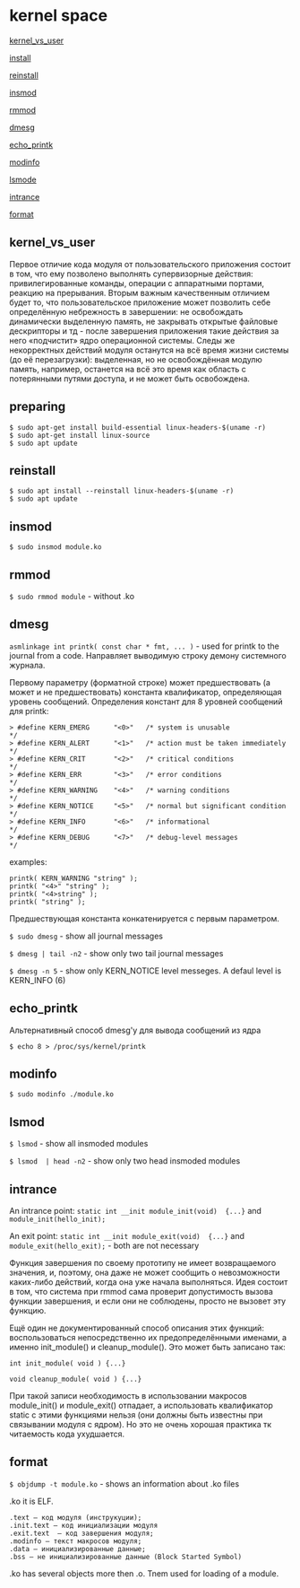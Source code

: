 # kernel space

[kernel_vs_user](#kernel_vs_user)

[install](#install)

[reinstall](#reinstall)

[insmod](#insmod)

[rmmod](#rmmod)

[dmesg](#dmesg)

[echo_printk](#echo_printk)

[modinfo](#modinfo)

[lsmode](#lsmod)

[intrance](#intrance)

[format](#format)

## kernel_vs_user

Первое отличие кода модуля от пользовательского приложения состоит в том, что ему позволено выполнять супервизорные действия: привилегированные команды, операции с аппаратными портами, реакцию на прерывания. Вторым важным качественным отличием будет то, что пользовательское приложение может позволить себе определённую небрежность в завершении: не освобождать динамически выделенную память, не закрывать открытые файловые дескрипторы и тд - после завершения приложения такие действия за него «подчистит» ядро операционной системы. Следы же некорректных действий модуля останутся на всё время жизни системы (до её перезагрузки): выделенная, но не освобождённая модулю память, например, останется на всё это время как область с потерянными путями доступа, и не может быть освобождена. 

## preparing
```
$ sudo apt-get install build-essential linux-headers-$(uname -r)
$ sudo apt-get install linux-source
$ sudo apt update
```

## reinstall
```
$ sudo apt install --reinstall linux-headers-$(uname -r)
$ sudo apt update
```

## insmod

`$ sudo insmod module.ko`

## rmmod

`$ sudo rmmod module` - without .ko

## dmesg

`asmlinkage int printk( const char * fmt, ... )` - used for printk to the journal from a code. Направляет выводимую строку демону системного журнала.

Первому параметру (форматной строке) может предшествовать (а может и не предшествовать) константа квалификатор, определяющая уровень сообщений. Определения констант для 8 уровней сообщений для printk:
```
> #define KERN_EMERG      "<0>"   /* system is unusable                   */
> #define KERN_ALERT      "<1>"   /* action must be taken immediately     */
> #define KERN_CRIT       "<2>"   /* critical conditions                  */
> #define KERN_ERR        "<3>"   /* error conditions                     */
> #define KERN_WARNING    "<4>"   /* warning conditions                   */
> #define KERN_NOTICE     "<5>"   /* normal but significant condition     */
> #define KERN_INFO       "<6>"   /* informational                        */
> #define KERN_DEBUG      "<7>"   /* debug-level messages                 */
```
examples:
```
printk( KERN_WARNING "string" );
printk( "<4>" "string" );
printk( "<4>string" );
printk( "string" );
```

Предшествующая константа конкатенируется с первым параметром.

`$ sudo dmesg` - show all journal messages

`$ dmesg | tail -n2` - show only two tail journal messages

`$ dmesg -n 5` - show only KERN_NOTICE level messeges. A defaul level is KERN_INFO (6)

## echo_printk

Альтернативный способ dmesg'у для вывода сообщений из ядра

`$ echo 8 > /proc/sys/kernel/printk`

## modinfo

`$ sudo modinfo ./module.ko` 

## lsmod

`$ lsmod` - show all insmoded modules

`$ lsmod  | head -n2` - show only two head insmoded modules

## intrance

An intrance point: `static int __init module_init(void)  {...}` and `module_init(hello_init);`

An exit point: `static int __init module_exit(void)  {...}` and `module_exit(hello_exit);` - both are not necessary 

Функция завершения по своему прототипу не имеет возвращаемого значения, и, поэтому, она даже не может сообщить о невозможности каких-либо действий, когда она уже начала выполняться. Идея состоит в том, что система при rmmod сама проверит допустимость вызова функции завершения, и если они не соблюдены, просто не вызовет эту функцию.

Ещё один не документированный способ описания этих функций: воспользоваться непосредственно их предопределёнными именами, а именно init_module() и cleanup_module(). Это может быть записано так:

`int init_module( void ) {...} `

`void cleanup_module( void ) {...}`

При такой записи необходимость в использовании макросов module_init() и module_exit() отпадает, а использовать квалификатор static с этими функциями нельзя (они должны быть известны при связывании модуля с ядром). Но это не очень хорошая практика тк читаемость кода ухудшается.

## format

`$ objdump -t module.ko` - shows an information about .ko files

.ko it is ELF. 
```
.text — код модуля (инструкуции);
.init.text — код инициализации модуля
.exit.text  — код завершения модуля; 
.modinfo — текст макросов модуля;
.data — инициализированные данные;
.bss — не инициализированные данные (Block Started Symbol)
```
.ko has several objects more then .o. Tnem used for loading of a module.